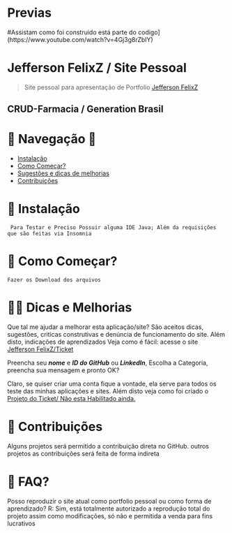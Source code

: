 # Previas

<p align="left">
  #Assistam como foi construido está parte do codigo] (https://www.youtube.com/watch?v=4Gj3g8rZbIY)
</p>

# Jefferson FelixZ / Site Pessoal

> Site pessoal para apresentação de Portfolio
>[Jefferson FelixZ](http://jeffersonfelixz.co/)

CRUD-Farmacia / Generation Brasil
---

# :pushpin: Navegação :pushpin: 

* [Instalação](#construction_worker-installation)
* [Como Começar?](#runner-getting-started)
* [Sugestões e dicas de melhorias](#bug-issues)
* [Contribuições](#tada-contributing)
# :construction_worker: Instalação
``` Para Testar e Preciso Possuir alguma IDE Java; Além da requisições que são feitas via Insomnia```

# :runner: Como Começar?

```
Fazer os Download dos arquivos
```

# 🙇‍♂️ Dicas e Melhorias

Que tal me ajudar a melhorar esta aplicação/site? São aceitos dicas, sugestões, criticas construtivas e denúncia de funcionamento do site. Além disto, indicações de aprendizados
Veja como é fácil: acesse o site [Jefferson FelixZ/Ticket](http://jeffersonfelixz.co/)



Preencha seu ***nome*** e ***ID do GitHub*** ou ***LinkedIn***, Escolha a Categoria, preencha sua mensagem e pronto OK?

Claro, se quiser criar uma conta fique a vontade, ela serve para todos os teste das minhas aplicações e sites. Além disto veja como foi criado o 
[Projeto do Ticket/ Não esta Habilitado ainda.](http://jeffersonfelixz.co/)

# :tada: Contribuições

Alguns projetos será permitido a contribuição direta no GitHub. outros projetos as contribuições será feita de forma indireta 


# :closed_book: FAQ?

Posso reproduzir o site atual como portfolio pessoal ou como forma de aprendizado? 
R: Sim, está totalmente autorizado a reprodução total do projeto assim como modificações, só não e permitida a venda para fins lucrativos
